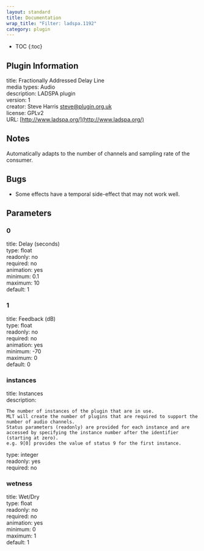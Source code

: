 ```yaml
---
layout: standard
title: Documentation
wrap_title: "Filter: ladspa.1192"
category: plugin
---
```

* TOC
{:toc}

## Plugin Information

title: Fractionally Addressed Delay Line  
media types:
Audio  
description: LADSPA plugin  
version: 1  
creator: Steve Harris <steve@plugin.org.uk>  
license: GPLv2  
URL: [http://www.ladspa.org/](http://www.ladspa.org/)  

## Notes

Automatically adapts to the number of channels and sampling rate of the consumer.

## Bugs

* Some effects have a temporal side-effect that may not work well.


## Parameters

### 0

title: Delay (seconds)    
type: float  
readonly: no  
required: no  
animation: yes  
minimum: 0.1  
maximum: 10  
default: 1  

### 1

title: Feedback (dB)    
type: float  
readonly: no  
required: no  
animation: yes  
minimum: -70  
maximum: 0  
default: 0  

### instances

title: Instances    
description:
```
The number of instances of the plugin that are in use.
MLT will create the number of plugins that are required to support the number of audio channels.
Status parameters (readonly) are provided for each instance and are accessed by specifying the instance number after the identifier (starting at zero).
e.g. 9[0] provides the value of status 9 for the first instance.
```
type: integer  
readonly: yes  
required: no  

### wetness

title: Wet/Dry    
type: float  
readonly: no  
required: no  
animation: yes  
minimum: 0  
maximum: 1  
default: 1  

